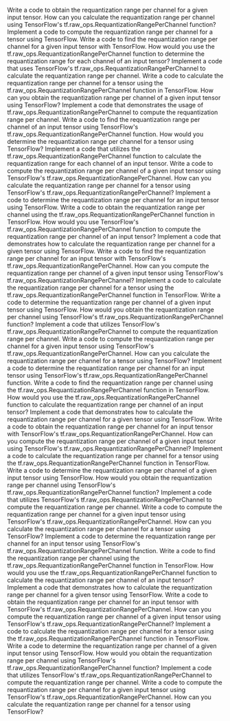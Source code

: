 Write a code to obtain the requantization range per channel for a given input tensor.
How can you calculate the requantization range per channel using TensorFlow's tf.raw_ops.RequantizationRangePerChannel function?
Implement a code to compute the requantization range per channel for a tensor using TensorFlow.
Write a code to find the requantization range per channel for a given input tensor with TensorFlow.
How would you use the tf.raw_ops.RequantizationRangePerChannel function to determine the requantization range for each channel of an input tensor?
Implement a code that uses TensorFlow's tf.raw_ops.RequantizationRangePerChannel to calculate the requantization range per channel.
Write a code to calculate the requantization range per channel for a tensor using the tf.raw_ops.RequantizationRangePerChannel function in TensorFlow.
How can you obtain the requantization range per channel of a given input tensor using TensorFlow?
Implement a code that demonstrates the usage of tf.raw_ops.RequantizationRangePerChannel to compute the requantization range per channel.
Write a code to find the requantization range per channel of an input tensor using TensorFlow's tf.raw_ops.RequantizationRangePerChannel function.
How would you determine the requantization range per channel for a tensor using TensorFlow?
Implement a code that utilizes the tf.raw_ops.RequantizationRangePerChannel function to calculate the requantization range for each channel of an input tensor.
Write a code to compute the requantization range per channel of a given input tensor using TensorFlow's tf.raw_ops.RequantizationRangePerChannel.
How can you calculate the requantization range per channel for a tensor using TensorFlow's tf.raw_ops.RequantizationRangePerChannel?
Implement a code to determine the requantization range per channel for an input tensor using TensorFlow.
Write a code to obtain the requantization range per channel using the tf.raw_ops.RequantizationRangePerChannel function in TensorFlow.
How would you use TensorFlow's tf.raw_ops.RequantizationRangePerChannel function to compute the requantization range per channel of an input tensor?
Implement a code that demonstrates how to calculate the requantization range per channel for a given tensor using TensorFlow.
Write a code to find the requantization range per channel for an input tensor with TensorFlow's tf.raw_ops.RequantizationRangePerChannel.
How can you compute the requantization range per channel of a given input tensor using TensorFlow's tf.raw_ops.RequantizationRangePerChannel?
Implement a code to calculate the requantization range per channel for a tensor using the tf.raw_ops.RequantizationRangePerChannel function in TensorFlow.
Write a code to determine the requantization range per channel of a given input tensor using TensorFlow.
How would you obtain the requantization range per channel using TensorFlow's tf.raw_ops.RequantizationRangePerChannel function?
Implement a code that utilizes TensorFlow's tf.raw_ops.RequantizationRangePerChannel to compute the requantization range per channel.
Write a code to compute the requantization range per channel for a given input tensor using TensorFlow's tf.raw_ops.RequantizationRangePerChannel.
How can you calculate the requantization range per channel for a tensor using TensorFlow?
Implement a code to determine the requantization range per channel for an input tensor using TensorFlow's tf.raw_ops.RequantizationRangePerChannel function.
Write a code to find the requantization range per channel using the tf.raw_ops.RequantizationRangePerChannel function in TensorFlow.
How would you use the tf.raw_ops.RequantizationRangePerChannel function to calculate the requantization range per channel of an input tensor?
Implement a code that demonstrates how to calculate the requantization range per channel for a given tensor using TensorFlow.
Write a code to obtain the requantization range per channel for an input tensor with TensorFlow's tf.raw_ops.RequantizationRangePerChannel.
How can you compute the requantization range per channel of a given input tensor using TensorFlow's tf.raw_ops.RequantizationRangePerChannel?
Implement a code to calculate the requantization range per channel for a tensor using the tf.raw_ops.RequantizationRangePerChannel function in TensorFlow.
Write a code to determine the requantization range per channel of a given input tensor using TensorFlow.
How would you obtain the requantization range per channel using TensorFlow's tf.raw_ops.RequantizationRangePerChannel function?
Implement a code that utilizes TensorFlow's tf.raw_ops.RequantizationRangePerChannel to compute the requantization range per channel.
Write a code to compute the requantization range per channel for a given input tensor using TensorFlow's tf.raw_ops.RequantizationRangePerChannel.
How can you calculate the requantization range per channel for a tensor using TensorFlow?
Implement a code to determine the requantization range per channel for an input tensor using TensorFlow's tf.raw_ops.RequantizationRangePerChannel function.
Write a code to find the requantization range per channel using the tf.raw_ops.RequantizationRangePerChannel function in TensorFlow.
How would you use the tf.raw_ops.RequantizationRangePerChannel function to calculate the requantization range per channel of an input tensor?
Implement a code that demonstrates how to calculate the requantization range per channel for a given tensor using TensorFlow.
Write a code to obtain the requantization range per channel for an input tensor with TensorFlow's tf.raw_ops.RequantizationRangePerChannel.
How can you compute the requantization range per channel of a given input tensor using TensorFlow's tf.raw_ops.RequantizationRangePerChannel?
Implement a code to calculate the requantization range per channel for a tensor using the tf.raw_ops.RequantizationRangePerChannel function in TensorFlow.
Write a code to determine the requantization range per channel of a given input tensor using TensorFlow.
How would you obtain the requantization range per channel using TensorFlow's tf.raw_ops.RequantizationRangePerChannel function?
Implement a code that utilizes TensorFlow's tf.raw_ops.RequantizationRangePerChannel to compute the requantization range per channel.
Write a code to compute the requantization range per channel for a given input tensor using TensorFlow's tf.raw_ops.RequantizationRangePerChannel.
How can you calculate the requantization range per channel for a tensor using TensorFlow?
